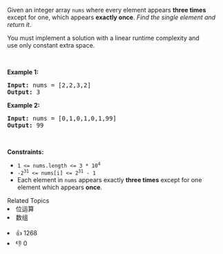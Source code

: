<p>Given an integer array <code>nums</code> where&nbsp;every element appears <strong>three times</strong> except for one, which appears <strong>exactly once</strong>. <em>Find the single element and return it</em>.</p>

<p>You must&nbsp;implement a solution with a linear runtime complexity and use&nbsp;only constant&nbsp;extra space.</p>

<p>&nbsp;</p> 
<p><strong class="example">Example 1:</strong></p> 
<pre><strong>Input:</strong> nums = [2,2,3,2]
<strong>Output:</strong> 3
</pre>
<p><strong class="example">Example 2:</strong></p> 
<pre><strong>Input:</strong> nums = [0,1,0,1,0,1,99]
<strong>Output:</strong> 99
</pre> 
<p>&nbsp;</p> 
<p><strong>Constraints:</strong></p>

<ul> 
 <li><code>1 &lt;= nums.length &lt;= 3 * 10<sup>4</sup></code></li> 
 <li><code>-2<sup>31</sup> &lt;= nums[i] &lt;= 2<sup>31</sup> - 1</code></li> 
 <li>Each element in <code>nums</code> appears exactly <strong>three times</strong> except for one element which appears <strong>once</strong>.</li> 
</ul>

<div><div>Related Topics</div><div><li>位运算</li><li>数组</li></div></div><br><div><li>👍 1268</li><li>👎 0</li></div>
